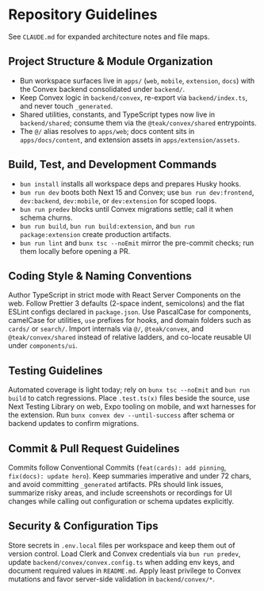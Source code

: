 # Repository Guidelines

See `CLAUDE.md` for expanded architecture notes and file maps.

## Project Structure & Module Organization

- Bun workspace surfaces live in `apps/` (`web`, `mobile`, `extension`, `docs`) with the Convex backend consolidated under `backend/`.
- Keep Convex logic in `backend/convex`, re-export via `backend/index.ts`, and never touch `_generated`.
- Shared utilities, constants, and TypeScript types now live in `backend/shared`; consume them via the `@teak/convex/shared` entrypoints.
- The `@/` alias resolves to `apps/web`; docs content sits in `apps/docs/content`, and extension assets in `apps/extension/assets`.

## Build, Test, and Development Commands

- `bun install` installs all workspace deps and prepares Husky hooks.
- `bun run dev` boots both Next 15 and Convex; use `bun run dev:frontend`, `dev:backend`, `dev:mobile`, or `dev:extension` for scoped loops.
- `bun run predev` blocks until Convex migrations settle; call it when schema churns.
- `bun run build`, `bun run build:extension`, and `bun run package:extension` create production artifacts.
- `bun run lint` and `bunx tsc --noEmit` mirror the pre-commit checks; run them locally before opening a PR.

## Coding Style & Naming Conventions

Author TypeScript in strict mode with React Server Components on the web. Follow Prettier 3 defaults (2-space indent, semicolons) and the flat ESLint configs declared in `package.json`. Use PascalCase for components, camelCase for utilities, `use` prefixes for hooks, and domain folders such as `cards/` or `search/`. Import internals via `@/`, `@teak/convex`, and `@teak/convex/shared` instead of relative ladders, and co-locate reusable UI under `components/ui`.

## Testing Guidelines

Automated coverage is light today; rely on `bunx tsc --noEmit` and `bun run build` to catch regressions. Place `.test.ts(x)` files beside the source, use Next Testing Library on web, Expo tooling on mobile, and wxt harnesses for the extension. Run `bunx convex dev --until-success` after schema or backend updates to confirm migrations.

## Commit & Pull Request Guidelines

Commits follow Conventional Commits (`feat(cards): add pinning`, `fix(docs): update hero`). Keep summaries imperative and under 72 chars, and avoid committing `_generated` artifacts. PRs should link issues, summarize risky areas, and include screenshots or recordings for UI changes while calling out configuration or schema updates explicitly.

## Security & Configuration Tips

Store secrets in `.env.local` files per workspace and keep them out of version control. Load Clerk and Convex credentials via `bun run predev`, update `backend/convex/convex.config.ts` when adding env keys, and document required values in `README.md`. Apply least privilege to Convex mutations and favor server-side validation in `backend/convex/*`.
